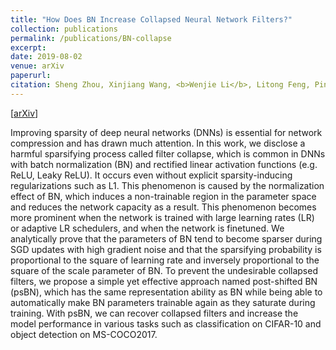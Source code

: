 ```yaml
---
title: "How Does BN Increase Collapsed Neural Network Filters?"
collection: publications
permalink: /publications/BN-collapse
excerpt: 
date: 2019-08-02
venue: arXiv
paperurl:
citation: Sheng Zhou, Xinjiang Wang, <b>Wenjie Li</b>, Litong Feng, Ping Luo
---
```

[[arXiv](https://arxiv.org/abs/2001.11216)]

Improving sparsity of deep neural networks (DNNs) is essential for network compression and has
drawn much attention. In this work, we disclose a harmful sparsifying process called filter collapse,
which is common in DNNs with batch normalization (BN) and rectified linear activation functions
(e.g. ReLU, Leaky ReLU). It occurs even without explicit sparsity-inducing regularizations such as
L1. This phenomenon is caused by the normalization effect of BN, which induces a non-trainable
region in the parameter space and reduces the network capacity as a result. This phenomenon
becomes more prominent when the network is trained with large learning rates (LR) or adaptive LR
schedulers, and when the network is finetuned. We analytically prove that the parameters of BN tend
to become sparser during SGD updates with high gradient noise and that the sparsifying probability
is proportional to the square of learning rate and inversely proportional to the square of the scale
parameter of BN. To prevent the undesirable collapsed filters, we propose a simple yet effective
approach named post-shifted BN (psBN), which has the same representation ability as BN while
being able to automatically make BN parameters trainable again as they saturate during training.
With psBN, we can recover collapsed filters and increase the model performance in various tasks
such as classification on CIFAR-10 and object detection on MS-COCO2017.
